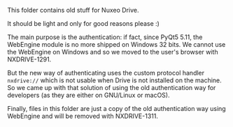 This folder contains old stuff for Nuxeo Drive.

It should be light and only for good reasons please :)

The main purpose is the authentication: if fact, since PyQt5 5.11, the WebEngine module is no more shipped on Windows 32 bits. We cannot use the WebEngine on Windows and so we moved to the user's browser with NXDRIVE-1291.

But the new way of authenticating uses the custom protocol handler `nxdrive://` which is not usable when Drive is not installed on the machine. So we came up with that solution of using the old authentication way for developers (as they are either on GNU/Linux or macOS).

Finally, files in this folder are just a copy of the old authentication way using WebEngine and will be removed with NXDRIVE-1311.
